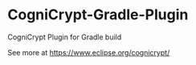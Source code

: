# CogniCrypt-Gradle-Plugin
CogniCrypt Plugin for Gradle build

See more at https://www.eclipse.org/cognicrypt/
